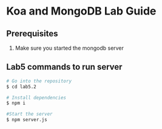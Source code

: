 # Koa and MongoDB Lab Guide

## Prerequisites
1) Make sure you started the mongodb server 

## Lab5 commands to run server

```bash
# Go into the repository
$ cd lab5.2

# Install dependencies
$ npm i

#Start the server
$ npm server.js
```